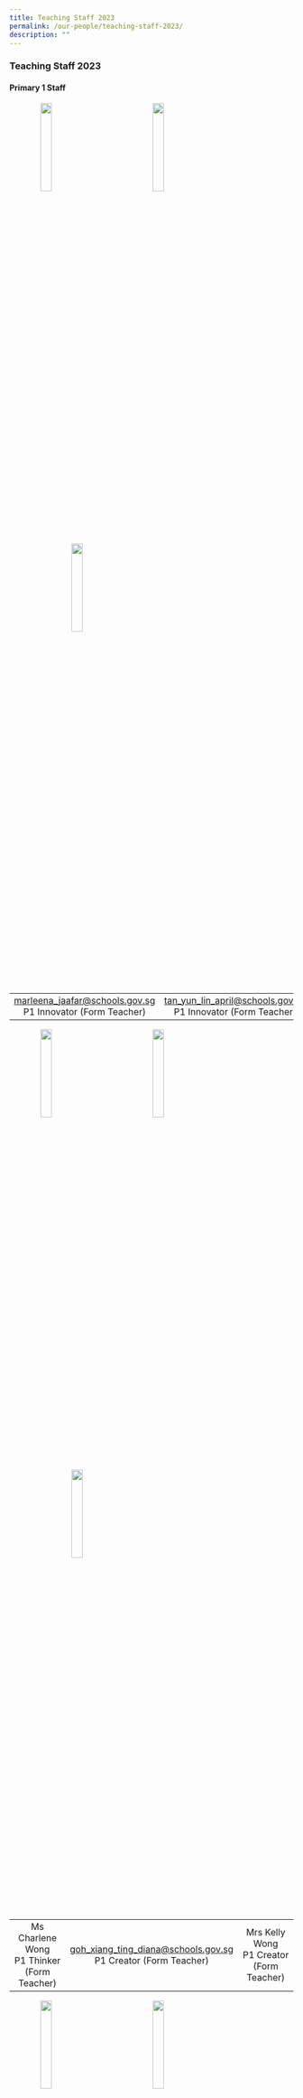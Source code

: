 ```yaml
---
title: Teaching Staff 2023
permalink: /our-people/teaching-staff-2023/
description: ""
---
```

### **Teaching Staff 2023**

#### **Primary 1 Staff**
<img src="/images/p1staff1.jpg" style="width:20%;margin-left:55px;" align = "left">
<img src="/images/p1staff2.jpg" style="width:20%;margin-left:95px;" align = "left">
<img src="/images/p1staff3.jpg" style="width:20%;margin-left:110px;" align = "left">

<br clear="left">

|  |  |  |
|:---:|:---:|:---:|
| [marleena\_jaafar@schools.gov.sg](mailto:marleena_jaafar@schools.gov.sg)<br>P1 Innovator (Form Teacher) | [tan\_yun\_lin\_april@schools.gov.sg](mailto:tan_yun_lin_april@schools.gov.sg)<br>P1 Innovator (Form Teacher) | [chen\_zhaochen@schools.gov.sg](mailto:chen_zhaochen@schools.gov.sg)<br>P1 Thinker (Form Teacher) |

<img src="/images/p1staff4.jpg" style="width:20%;margin-left:55px;" align = "left">
<img src="/images/p1staff5.jpg" style="width:20%;margin-left:95px;" align = "left">
<img src="/images/p1staff6.jpg" style="width:20%;margin-left:110px;" align = "left">

<br clear="left">

|  |  |  |
|:---:|:---:|:---:|
| Ms Charlene Wong<br>P1 Thinker (Form Teacher) | [goh\_xiang\_ting\_diana@schools.gov.sg](mailto:goh_xiang_ting_diana@schools.gov.sg)<br>P1 Creator (Form Teacher) | Mrs Kelly Wong<br>P1 Creator (Form Teacher) |

<img src="/images/p1staff7.jpg" style="width:20%;margin-left:55px;" align = "left">
<img src="/images/p1staff8.jpg" style="width:20%;margin-left:95px;" align = "left">
<img src="/images/p1staff9.jpg" style="width:20%;margin-left:110px;" align = "left">

<br clear="left">

|  |  |  |
|:---:|:---:|:---:|
| [Liew\_ZHI\_LING\_GERALDINE@schools.gov.sg](mailto:Liew_ZHI_LING_GERALDINE@schools.gov.sg)<br>P1 Reflector (Form teacher) | [dayana\_ismail@schools.gov.sg](mailto:Liew_ZHI_LING_GERALDINE@schools.gov.sg)<br>P1 Reflector (Form teacher) | [Kang\_Pei\_Yee\_Evelyn@schools.gov.sg](mailto:Kang_Pei_Yee_Evelyn@schools.gov.sg)<br>P1 Inventor (Form Teacher) |

<img src="/images/p1staff10.jpg" style="width:20%;margin-left:55px;" align = "left">
<img src="/images/p1staff11.jpg" style="width:20%;margin-left:95px;" align = "left">
<img src="/images/p1staff12.jpg" style="width:20%;margin-left:110px;" align = "left">

<br clear="left">

|  |  |  |
|:---:|:---:|:---:|
| [sumathi\_krishnasamy@schools.gov.sg](mailto:sumathi_krishnasamy@schools.gov.sg)<br>P1 Inventor (Form Teacher) | [goh\_ching\_xian\_vivian@schools.gov.sg](mailto:marleena_jaafar@schools.gov.sg)<br>P1 Inquirer (Form-Teacher) | [norain\_ahmad@schools.gov.sg](mailto:norain_ahmad@schools.gov.sg)<br>P1 Inquirer (From Teacher) |

<img src="/images/p1staff13.jpg" style="width:20%;margin-left:55px;" align = "left">
<img src="/images/p1staff14.jpg" style="width:20%;margin-left:95px;" align = "left">
<img src="/images/p1staff15.jpg" style="width:20%;margin-left:110px;" align = "left">

<br clear="left">

|  |  |  |
|:---:|:---:|:---:|
| [toh\_xue\_le\_cheryl@schools.gov.sg](mailto:toh_xue_le_cheryl@schools.gov.sg)<br>P1 Explorer (Form Teacher) | [hong\_bee\_yuen@schools.gov.sg](mailto:lai_hui_ming@schools.gov.sg)<br>P1 Explorer (Form Teacher) | [Cheong\_shu\_hui@schools.gov.sg](mailto:ong_zhi_yong_gary@schools.gov.sg)<br>P1 Discoverer (Form Teacher) |

<img src="/images/p1staff16.jpg" style="width:20%;margin-left:55px;" align = "left">

<br clear="left">

|  |
|:---|
| [yeo\_puay\_koon\_alice@schools.gov.sg](mailto:tan_rachel@schools.gov.sg) <br>P1 Discoverer(Form Teacher) |

#### **Primary 2 Staff**
<img src="/images/p2staff1.jpg" style="width:20%;margin-left:55px;" align = "left">
<img src="/images/p2staff2.jpg" style="width:20%;margin-left:95px;" align = "left">
<img src="/images/p2staff3.jpg" style="width:20%;margin-left:110px;" align = "left">

<br clear="left">

|  |  |  |
|:---:|:---:|:---:|
| [wee\_si\_ya\_dorcas@schools.gov.sg](mailto:wee_si_ya_dorcas@schools.gov.sg)<br>P2 Innovator (Form Teacher) | [suzanah\_yahaya@schools.gov.sg](mailto:suzanah_yahaya@schools.gov.sg)<br>P2 Innovator (Form Teacher) | [Michael\_Joseph@schools.gov.sg](mailto:Michael_Joseph@schools.gov.sg)<br>P2 Thinker (Form Teacher) |

<img src="/images/p2staff4.jpg" style="width:20%;margin-left:55px;" align = "left">
<img src="/images/p2staff5.jpg" style="width:20%;margin-left:95px;" align = "left">
<img src="/images/p2staff6.jpg" style="width:20%;margin-left:110px;" align = "left">

<br clear="left">

|  |  |  |
|:---:|:---:|:---:|
| [nur\_ainninah\_noor\_muhamed@schools.gov.sg](mailto:nur_ainninah_noor_muhamed@schools.gov.sg)<br>P2 Thinker (Form Teacher) | [eka\_syafiqah\_ahmad\_nasir@schools.gov.sg](mailto:eka_syafiqah_ahmad_nasir@schools.gov.sg)<br>P2 Creator (Form Teacher)	| [chang\_ma\_li@schools.gov.sg](mailto:chang_ma_li@schools.gov.sg)<br>P2 Creator (Form Teacher) |

<img src="/images/p2staff7.jpg" style="width:20%;margin-left:55px;" align = "left">
<img src="/images/p2staff8.jpg" style="width:20%;margin-left:95px;" align = "left">
<img src="/images/p2staff9.jpg" style="width:20%;margin-left:110px;" align = "left">

<br clear="left">

|  |  |  |
|:---:|:---:|:---:|
| [md\_farouk\_rahim@schools.gov.sg](mailto:md_farouk_rahim@schools.gov.sg)<br>P2 Reflector (Form Teacher) | Ms Tessari <br>P2 Reflector (Form Teacher) | [lin\_suting@schools.gov.sg](mailto:lin_suting@schools.gov.sg)<br>P2 Inventor (Form Teacher) |

<img src="/images/p2staff10.jpg" style="width:20%;margin-left:55px;" align = "left">
<img src="/images/p2staff11.jpg" style="width:20%;margin-left:95px;" align = "left">
<img src="/images/p2staff12.jpg" style="width:20%;margin-left:110px;" align = "left">

<br clear="left">

|  |  |  |
|:---:|:---:|:---:|
| [koh\_meow\_li@schools.gov.sg](mailto:tay_aik_poh@schools.gov.sg)<br>P2 Inventor (Form Teacher) | [choo\_chai\_fang@schools.gov.sg](mailto:cheong_shu_hui@schools.gov.sg)<br>P2 Inquirer (Form Teacher) | [arani\_zuliffah@schools.gov.sg](mailto:arani_zuliffah@schools.gov.sg)<br>P2 Inquirer (Form Teacher) |

<img src="/images/p2staff13.jpg" style="width:20%;margin-left:55px;" align = "left">
<img src="/images/p2staff14.jpg" style="width:20%;margin-left:95px;" align = "left">
<img src="/images/p2staff15.jpg" style="width:20%;margin-left:110px;" align = "left">

<br clear="left">

|  |  |  |
|:---:|:---:|:---:|
| [sai\_syamla\_krisna@schools.gov.sg](mailto:sai_syamla_krisna@schools.gov.sg)<br>P2 Explorer (Form Teacher) | [lai\_hui\_ming@schools.gov.sg](mailto:sai_syamla_krisna@schools.gov.sg)<br>P2 Explorer (Form Teacher) | [ong\_zhi\_yong\_gary@schools.gov.sg](mailto:lin_suting@schools.gov.sg)<br>P2 Discoverer (Form Teacher) |

<img src="/images/p2staff16.jpg" style="width:20%;margin-left:55px;" align = "left">

<br clear="left">

|  |
|:---|
| [tan\_rachel@schools.gov.sg](mailto:tan_yun_lin_april@schools.gov.sg)<br>P2 Discoverer (Form Teacher) |

#### **Primary 3 Staff**
<img src="/images/p3staff1.jpg" style="width:20%;margin-left:55px;" align = "left">
<img src="/images/p3staff2.jpg" style="width:20%;margin-left:95px;" align = "left">
<img src="/images/p3staff3.jpg" style="width:20%;margin-left:110px;" align = "left">

<br clear="left">

|  |  |  |
|:---:|:---:|:---:|
| [ng\_kwee\_hiong@schools.gov.sg](mailto:ng_kwee_hiong@schools.gov.sg)<br>P3 Innovator (Form Teacher) | [zhang\_lingxia@schools.gov.sg](mailto:zhang_lingxia@schools.gov.sg)<br>P3 Innovator (Form Teacher) | [ang\_shih\_piow\_stanley@schools.gov.sg](mailto:ang_shih_piow_stanley@schools.gov.sg)<br>P3 Thinker (Form Teacher) |

<img src="/images/p3staff4.jpg" style="width:20%;margin-left:55px;" align = "left">
<img src="/images/p3staff5.jpg" style="width:20%;margin-left:95px;" align = "left">
<img src="/images/p3staff6.jpg" style="width:20%;margin-left:110px;" align = "left">

<br clear="left">

|  |  |  |
|:---:|:---:|:---:|
| [thasneem\_parveen\_sirazudee@schools.gov.sg](mailto:thasneem_parveen_sirazudee@schools.gov.sg)<br>P3 Thinker (Form Teacher) | [hirman\_abdul\_rahim@schools.gov.sg](mailto:hirman_abdul_rahim@schools.gov.sg)<br>P3 Creator (Form Teacher) | [choon\_yoke\_chan\_felicia@schools.gov.sg](mailto:choon_yoke_chan_felicia@schools.gov.sg)<br>P3 Creator (Form Teacher) |

<img src="/images/p3staff7.jpg" style="width:20%;margin-left:55px;" align = "left">
<img src="/images/p3staff8.jpg" style="width:20%;margin-left:95px;" align = "left">
<img src="/images/p3staff9.jpg" style="width:20%;margin-left:110px;" align = "left">

<br clear="left">

|  |  |  |
|:---:|:---:|:---:|
| [saleha\_hashim@schools.gov.sg](mailto:saleha_hashim@schools.gov.sg)<br>P3 Reflector (Form Teacher) | [tay\_aik\_poh@schools.gov.sg](mailto:tay_aik_poh@schools.gov.sg)<br>P3 Reflector (Form Teacher) | [glenda\_ding\_shi\_yu@schools.gov.sg](mailto:glenda_ding_shi_yu@schools.gov.sg)<br>P3 Inventor (Form Teacher) |

<img src="/images/p3staff10.jpg" style="width:20%;margin-left:55px;" align = "left">
<img src="/images/p3staff11.jpg" style="width:20%;margin-left:95px;" align = "left">
<img src="/images/p3staff12.jpg" style="width:20%;margin-left:110px;" align = "left">

<br clear="left">

|  |  |  |
|:---:|:---:|:---:|
| [nootan\_rai@schools.gov.sg](mailto:nootan_rai@schools.gov.sg)<br>P3 Inventor (Form Teacher) | [thilagavathi\_kumarasamy@schools.gov.sg](mailto:thilagavathi_kumarasamy@schools.gov.sg)<br>P3 Inquirer (Form Teacher) | Ms Norla<br>P3 Inquirer (Form Teacher) |

#### **Primary 4 Staff**
<img src="/images/p4staff1.jpg" style="width:20%;margin-left:55px;" align = "left">
<img src="/images/p4staff2.jpg" style="width:20%;margin-left:95px;" align = "left">
<img src="/images/p4staff3.jpg" style="width:20%;margin-left:110px;" align = "left">

<br clear="left">

|  |  |  |
|:---:|:---:|:---:|
| [siti\_nadia\_abdul\_rahman@schools.gov.sg](mailto:siti_nadia_abdul_rahman@schools.gov.sg)<br>P4 Innovator (Form Teacher) | [quek\_ser\_kwang@schools.gov.sg](mailto:quek_ser_kwang@schools.gov.sg)<br>P4 Innovator (Form Teacher) | [nicholas\_chang\_wenjie@schools.gov.sg](mailto:nicholas_chang_wenjie@schools.gov.sg)<br>P4 Thinker (Form Teacher) |

<img src="/images/p4staff4.jpg" style="width:20%;margin-left:55px;" align = "left">
<img src="/images/p4staff5.jpg" style="width:20%;margin-left:95px;" align = "left">
<img src="/images/p4staff6.jpg" style="width:20%;margin-left:110px;" align = "left">

<br clear="left">

|  |  |  |
|:---:|:---:|:---:|
| [ning\_ning\_a@schools.gov.sg](mailto:ning_ning_a@schools.gov.sg)<br>P4 Thinker (Form Teacher) | [ivan\_tan\_seng\_hock@schools.gov.sg](mailto:ivan_tan_seng_hock@schools.gov.sg)<br>P4 Creator (Form Teacher) | [teh\_chai\_choo@schools.gov.sg](mailto:ning_ning_a@schools.gov.sg)<br>P4 Creator (Form Teacher) |

<img src="/images/p4staff7.jpg" style="width:20%;margin-left:55px;" align = "left">
<img src="/images/p4staff8.jpg" style="width:20%;margin-left:95px;" align = "left">
<img src="/images/p4staff9.jpg" style="width:20%;margin-left:110px;" align = "left">

<br clear="left">

|  |  |  |
|:---:|:---:|:---:|
| [chong\_hwei\_hwei@schools.gov.sg](mailto:Lee_JIE_YEE@schools.gov.sg)<br>P4 Reflector (Form Teacher) | [zhang\_bingjie\_a@schools.gov.sg](mailto:zhang_bingjie_a@schools.gov.sg)<br>P4 Reflector (Form Teacher) | [sin\_chui\_yi\_doreen@schools.gov.sg](mailto:sin_chui_yi_doreen@schools.gov.sg)<br>P4 Inventor (Form Teacher) |

<img src="/images/p4staff10.jpg" style="width:20%;margin-left:55px;" align = "left">
<img src="/images/p4staff11.jpg" style="width:20%;margin-left:95px;" align = "left">
<img src="/images/p4staff12.jpg" style="width:20%;margin-left:110px;" align = "left">

<br clear="left">

|  |  |  |
|:---:|:---:|:---:|
| [chua\_siew\_fen@schools.gov.sg](mailto:sin_chui_yi_doreen@schools.gov.sg)<br>P4 Inventor (Form Teacher) | [fatin\_yasirah\_mohd\_yazid@schools.gov.sg](mailto:fatin_yasirah_mohd_yazid@schools.gov.sg)<br>P4 Inquirer (Form Teacher) | [lim\_yi\_ting\_cylvi@schools.gov.sg](mailto:lim_yi_ting_cylvi@schools.gov.sg)<br>P4 Inquirer (Form Teacher) |

<img src="/images/p4staff13.jpg" style="width:20%;margin-left:135px;" align = "left">
<img src="/images/p4staff14.jpg" style="width:20%;margin-left:225px;" align = "left">

<br clear="left">

|  |  |
|:---:|:---:|
| [Tan\_CHOO\_KEOW\_VERONICA@schools.gov.sg](http://Tan_CHOO_KEOW_VERONICA@schools.gov.sg%20/)<br>P4 Explorer (Form Teacher) | [ng\_kah\_suan@schools.gov.sg](http://Tan_CHOO_KEOW_VERONICA@schools.gov.sg%20/)<br>P4 Explorer (Form Teacher) |

#### **Primary 5 Staff**
<img src="/images/p5staff1.jpg" style="width:20%;margin-left:55px;" align = "left">
<img src="/images/p5staff2.jpg" style="width:20%;margin-left:95px;" align = "left">
<img src="/images/p5staff3.jpg" style="width:20%;margin-left:110px;" align = "left">

<br clear="left">

|  |  |  |
|:---:|:---:|:---:|
| [brenda\_joan\_perera@schools.gov.sg](mailto:brenda_joan_perera@schools.gov.sg)<br>P5 Innovator (Form Teacher) | [hu\_wanchun@schools.gov.sg](mailto:hu_wanchun@schools.gov.sg)<br>P5 Innovator (Form Teacher) | [ramani\_prabhu\_r\_kalamohan@schools.gov.sg](mailto:ramani_prabhu_r_kalamohan@schools.gov.sg)<br>P5 Thinker (Form Teacher) |

<img src="/images/p5staff4.jpg" style="width:20%;margin-left:55px;" align = "left">
<img src="/images/p5staff5.jpg" style="width:20%;margin-left:95px;" align = "left">
<img src="/images/p5staff6.jpg" style="width:20%;margin-left:110px;" align = "left">

<br clear="left">

|  |  |  |
|:---:|:---:|:---:|
| [zhang\_yiyang@schools.gov.sg](mailto:zhang_yiyang@schools.gov.sg)<br>P5 Thinker (Form Teacher) | [tay\_siak\_ching@schools.gov.sg](mailto:tay_siak_ching@schools.gov.sg)<br>P5 Creator (Form Teacher) | [Chua\_Chun\_Hua\_A@schools.gov.sg](mailto:Chua_Chun_Hua_A@schools.gov.sg)<br>P5 Creator (Form Teacher) |

<img src="/images/p5staff7.jpg" style="width:20%;margin-left:55px;" align = "left">
<img src="/images/p5staff8.jpg" style="width:20%;margin-left:95px;" align = "left">
<img src="/images/p5staff9.jpg" style="width:20%;margin-left:110px;" align = "left">

<br clear="left">

|  |  |  |
|:---:|:---:|:---:|
| [tan\_su\_hui\_a@schools.gov.sg](mailto:tan_su_hui_a@schools.gov.sg)<br>P5 Reflector (Form Teacher) | [choo\_yong\_guan@schools.gov.sg](mailto:choo_yong_guan@schools.gov.sg)<br>P5 Reflector (Form Teacher) | [lin\_qizhen@schools.gov.sg](mailto:lin_qizhen@schools.gov.sg)<br>P5 Inventor (Form Teacher) |

<img src="/images/p5staff10.jpg" style="width:20%;margin-left:55px;" align = "left">
<img src="/images/p5staff11.jpg" style="width:20%;margin-left:95px;" align = "left">
<img src="/images/p5staff12.jpg" style="width:20%;margin-left:110px;" align = "left">

<br clear="left">

|  |  |  |
|:---:|:---:|:---:|
| [karen\_goh@schools.gov.sg](mailto:karen_goh@schools.gov.sg)<br>P5 Inventor (Form Teacher) | [nur\_nurul\_shahqairani\_azmi@schools.gov.sg](mailto:nur_nurul_shahqairani_azmi@schools.gov.sg)<br>P5 Inquirer (Form Teacher) | [Tjio\_Giem\_Swat@schools.gov.sg](mailto:Tjio_Giem_Swat@schools.gov.sg)<br>P5 Inquirer (Form Teacher) |

<img src="/images/p5staff13.jpg" style="width:20%;margin-left:55px;" align = "left">
<img src="/images/p5staff14.jpg" style="width:20%;margin-left:95px;" align = "left">
<img src="/images/p5staff15.jpg" style="width:20%;margin-left:110px;" align = "left">

<br clear="left">

|  |  |  |
|:---:|:---:|:---:|
| [parveen\_begum\_gulam\_razul@schools.gov.sg](mailto:parveen_begum_gulam_razul@schools.gov.sg)<br>P5 Explorer (Form Teacher) | [edwin\_yu@schools.gov.sg](mailto:edwin_yu@schools.gov.sg)<br>P5 Explorer (Form Teacher) | [chia\_der\_sheng@schools.gov.sg](mailto:chia_der_sheng@schools.gov.sg)<br>P5 Discoverer (Form Teacher) |

<img src="/images/p5staff16.jpg" style="width:20%;margin-left:55px;" align = "left">

<br clear="left">

|  |
|:---|
| [devika\_murugaiah@schools.gov.sg](mailto:devika_murugaiah@schools.gov.sg)<br>P5 Discoverer (Form Teacher) |

#### **Primary 6 Staff**
<img src="/images/p6staff1.jpg" style="width:20%;margin-left:55px;" align = "left">
<img src="/images/p6staff2.jpg" style="width:20%;margin-left:95px;" align = "left">
<img src="/images/p6staff3.jpg" style="width:20%;margin-left:110px;" align = "left">

<br clear="left">

|  |  |  |
|:---:|:---:|:---:|
| [deborah\_moses@schools.gov.sg](mailto:deborah_moses@schools.gov.sg)<br>P6 Innovator (Form Teacher) | [enn\_cai\_ying@schools.gov.sg](mailto:enn_cai_ying@schools.gov.sg)<br>P6 Innovator (Form Teacher) | [usha\_ramachandra@schools.gov.sg](mailto:usha_ramachandra@schools.gov.sg)<br>P6 Thinker (Form Teacher) |

<img src="/images/p6staff4.jpg" style="width:20%;margin-left:55px;" align = "left">
<img src="/images/p6staff5.jfif" style="width:20%;margin-left:95px;" align = "left">
<img src="/images/p6staff6.jpg" style="width:20%;margin-left:110px;" align = "left">

<br clear="left">

|  |  |  |
|:---:|:---:|:---:|
| [chen\_kaiying@schools.gov.sg](mailto:chen_kaiying@schools.gov.sg)<br>P6 Thinker (Form Teacher) | [Ong\_YI\_QI\_randolph@schools.gov.sg](mailto:Ong_YI_QI_randolph@schools.gov.sg)<br>P6 Creator (Form Teacher) | [ong\_yiu\_yah@schools.gov.sg](mailto:ong_yiu_yah@schools.gov.sg)<br>P6 Creator (Form Teacher) |

<img src="/images/p6staff7.jpg" style="width:20%;margin-left:55px;" align = "left">
<img src="/images/p6staff8.jpg" style="width:20%;margin-left:95px;" align = "left">
<img src="/images/p6staff9.jpg" style="width:20%;margin-left:110px;" align = "left">

<br clear="left">

|  |  |  |
|:---:|:---:|:---:|
| [rozanah\_abdul\_rahim@schools.gov.sg](mailto:rozanah_abdul_rahim@schools.gov.sg)<br>P6 Reflector (Form Teacher) | [teo\_hwee\_keng@schools.gov.sg](mailto:teo_hwee_keng@schools.gov.sg)<br>P6 Reflector (Form Teacher) | [tan\_wei\_jian@schools.gov.sg](mailto:tan_wei_jian@schools.gov.sg)<br>P6 Inventor (Form Teacher) |

<img src="/images/p6staff10.jpg" style="width:20%;margin-left:55px;" align = "left">
<img src="/images/p6staff11.jpg" style="width:20%;margin-left:95px;" align = "left">
<img src="/images/p6staff12.jpg" style="width:20%;margin-left:110px;" align = "left">

<br clear="left">

|  |  |  |
|:---:|:---:|:---:|
| [hazlina\_mohamed\_maideen@schools.gov.sg](mailto:hazlina_mohamed_maideen@schools.gov.sg)<br>P6 Inventor (Form Teacher) | [parameswary\_sivarajah@schools.gov.sg](mailto:parameswary_sivarajah@schools.gov.sg)<br>P6 Inquirer (Form Teacher) | [han\_yu\_chin@schools.gov.sg](mailto:han_yu_chin@schools.gov.sg)<br>P6 Inquirer (Form Teacher) |

#### **Sen Officers**
<img src="/images/senofficer.jpg" style="width:20%;margin-left:55px;" align = "left">
<img src="/images/senofficer.jpg" style="width:20%;margin-left:95px;" align = "left">
<img src="/images/senofficer.jpg" style="width:20%;margin-left:110px;" align = "left">

<br clear="left">

|  |  |  |
|:---:|:---:|:---:|
|  |  |  |

<img src="/images/senofficer.jpg" style="width:20%;margin-left:55px;" align = "left">

<br clear="left">

|  |
|:---|
|  |